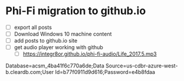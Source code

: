 # Phi-Fi migration to github.io

* [ ] export all posts
* [ ] Download Windows 10 machine content
* [ ] add posts to github.io site
* [ ] get audio player working with github
	* [ ] https://integr8or.github.io/phi-fi-audio/Life_2017.5.mp3

Database=acsm_4ba41f6c770a6de;Data Source=us-cdbr-azure-west-b.cleardb.com;User Id=b77f0911d9d616;Password=e4b8fdaa